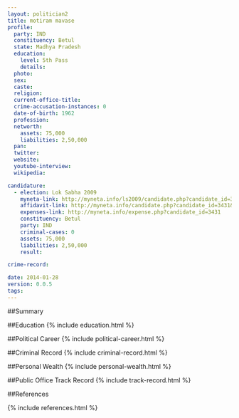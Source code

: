 ```yaml
---
layout: politician2
title: motiram mavase
profile: 
  party: IND
  constituency: Betul
  state: Madhya Pradesh
  education: 
    level: 5th Pass
    details: 
  photo: 
  sex: 
  caste: 
  religion: 
  current-office-title: 
  crime-accusation-instances: 0
  date-of-birth: 1962
  profession: 
  networth: 
    assets: 75,000
    liabilities: 2,50,000
  pan: 
  twitter: 
  website: 
  youtube-interview: 
  wikipedia: 

candidature: 
  - election: Lok Sabha 2009
    myneta-link: http://myneta.info/ls2009/candidate.php?candidate_id=3431
    affidavit-link: http://myneta.info/candidate.php?candidate_id=3431&scan=original
    expenses-link: http://myneta.info/expense.php?candidate_id=3431
    constituency: Betul 
    party: IND
    criminal-cases: 0
    assets: 75,000
    liabilities: 2,50,000
    result:  

crime-record: 

date: 2014-01-28
version: 0.0.5
tags: 
---
```

##Summary


##Education
{% include education.html %}


##Political Career
{% include political-career.html %}


##Criminal Record
{% include criminal-record.html %}


##Personal Wealth
{% include personal-wealth.html %}


##Public Office Track Record
{% include track-record.html %}


##References


{% include references.html %}